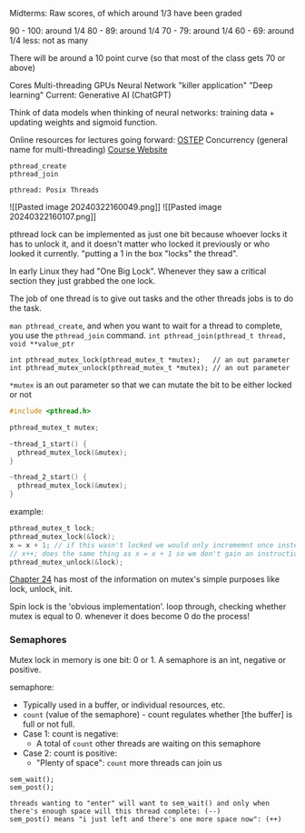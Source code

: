 Midterms: Raw scores, of which around 1/3 have been graded

90 - 100: around 1/4
80 - 89: around 1/4
70 - 79: around 1/4
60 - 69: around 1/4
less: not as many

There will be around a 10 point curve (so that most of the class gets 70 or above)

Cores
Multi-threading
GPUs
Neural Network "killer application"
"Deep learning"
Current:
Generative AI (ChatGPT)

Think of data models when thinking of neural networks: training data + updating weights and sigmoid function.

Online resources for lectures going forward:
[OSTEP](https://pages.cs.wisc.edu/~remzi/OSTEP/)
Concurrency (general name for multi-threading)
[Course Website](https://course.khoury.northeastern.edu/cs3650/parent/thread-synch/)

```
pthread_create
pthread_join

pthread: Posix Threads
```
![[Pasted image 20240322160049.png]]
![[Pasted image 20240322160107.png]]

pthread lock can be implemented as just one bit because whoever locks it has to unlock it, and it doesn't matter who locked it previously or who looked it currently. "putting a 1 in the box "locks" the thread". 

In early Linux they had "One Big Lock". Whenever they saw a critical section they just grabbed the one lock.

The job of one thread is to give out tasks and the other threads jobs is to do the task.

`man pthread_create`, and when you want to wait for a thread to complete, you use the `pthread_join` command. `int pthread_join(pthread_t thread, void **value_ptr`

```
int pthread_mutex_lock(pthread_mutex_t *mutex);   // an out parameter
int pthread_mutex_unlock(pthread_mutex_t *mutex); // an out parameter
```

`*mutex` is an out parameter so that we can mutate the bit to be either locked or not

```c
#include <pthread.h>

pthread_mutex_t mutex;

~thread_1_start() {
  pthread_mutex_lock(&mutex);
}

~thread_2_start() {
  pthread_mutex_lock(&mutex);
}
```
example:
```c
pthread_mutex_t lock;
pthread_mutex_lock(&lock);
x = x + 1; // if this wasn't locked we would only incrememnt once instead of twice 
// x++; does the same thing as x = x + 1 so we don't gain an instruction or anything
pthread_mutex_unlock(&lock);
```

[Chapter 24](https://pages.cs.wisc.edu/~remzi/OSTEP/threads-api.pdf)  has most of the information on mutex's simple purposes like lock, unlock, init.

Spin lock is the 'obvious implementation'. loop through, checking whether mutex is equal to 0. whenever it does become 0 do the process!

### Semaphores
Mutex lock in memory is one bit: 0 or 1.
A semaphore is an int, negative or positive.

semaphore:
- Typically used in a buffer, or individual resources, etc. 
- `count` (value of the semaphore) - count regulates whether \[the buffer\] is full or not full.
- Case 1: count is negative:
	- A total of `count` other threads are waiting on this semaphore
- Case 2: count is positive:
	- "Plenty of space": `count` more threads can join us

```
sem_wait();
sem_post();

threads wanting to "enter" will want to sem_wait() and only when there's enough space will this thread complete: (--)
sem_post() means "i just left and there's one more space now": (++)
```